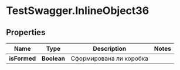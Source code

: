 # TestSwagger.InlineObject36

## Properties

Name | Type | Description | Notes
------------ | ------------- | ------------- | -------------
**isFormed** | **Boolean** | Сформирована ли коробка | 


